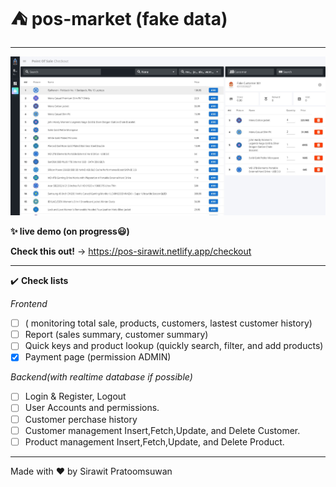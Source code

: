 # ⛺ pos-market (fake data)
---
![](work-logs/preview2.jpg)

**✨ live demo (on progress😃)**

**Check this out!** -> https://pos-sirawit.netlify.app/checkout

---
✔️ **Check lists**

*Frontend*
- [ ] ( monitoring total sale,
  products, customers,
  lastest customer history)
- [ ] Report (sales summary, customer summary)
- [ ] Quick keys and product lookup 
  (quickly search, filter, and add products)
- [x] Payment page (permission ADMIN)

*Backend(with realtime database if possible)*
- [ ] Login & Register, Logout
- [ ] User Accounts and permissions.
- [ ] Customer perchase history
- [ ] Customer management
 Insert,Fetch,Update, and Delete Customer.
- [ ] Product management
 Insert,Fetch,Update, and Delete Product.

 ---
 Made with ❤️ by Sirawit Pratoomsuwan